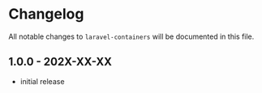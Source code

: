 # Changelog

All notable changes to `laravel-containers` will be documented in this file.

## 1.0.0 - 202X-XX-XX

- initial release
